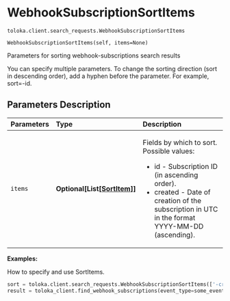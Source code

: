 # WebhookSubscriptionSortItems
`toloka.client.search_requests.WebhookSubscriptionSortItems`

```
WebhookSubscriptionSortItems(self, items=None)
```

Parameters for sorting webhook-subscriptions search results


You can specify multiple parameters.
To change the sorting direction (sort in descending order), add a hyphen before the parameter. For example, sort=-id.

## Parameters Description

| Parameters | Type | Description |
| :----------| :----| :-----------|
`items`|**Optional\[List\[[SortItem](toloka.client.search_requests.WebhookSubscriptionSortItems.SortItem.md)\]\]**|<p>Fields by which to sort. Possible values:<ul><li>id - Subscription ID (in ascending order).</li><li>created - Date of creation of the subscription in UTC in the format YYYY-MM-DD (ascending).</li></ul></p>

**Examples:**

How to specify and use SortItems.

```python
sort = toloka.client.search_requests.WebhookSubscriptionSortItems(['-created', 'id'])
result = toloka_client.find_webhook_subscriptions(event_type=some_event_type, pool_id=my_pretty_pool_id, sort=sort, limit=10)
```
